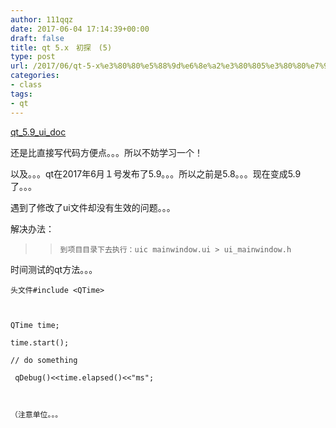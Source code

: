 ```yaml
---
author: 111qqz
date: 2017-06-04 17:14:39+00:00
draft: false
title: qt 5.x　初探　(5)　
type: post
url: /2017/06/qt-5-x%e3%80%80%e5%88%9d%e6%8e%a2%e3%80%805%e3%80%80%e7%95%8c%e9%9d%a2/
categories:
- class
tags:
- qt
---
```


[qt_5.9_ui_doc](http://doc.qt.io/qt-5/topics-ui.html)

还是比直接写代码方便点。。。所以不妨学习一个！

以及。。。qt在2017年6月１号发布了5.9。。。所以之前是5.8。。。现在变成5.9了。。。

遇到了修改了ui文件却没有生效的问题。。。

解决办法：


<blockquote>

>     
>     到项目目录下去执行：uic mainwindow.ui > ui_mainwindow.h
> 
> 
</blockquote>




时间测试的qt方法。。。

    
    头文件#include <QTime>
    
    
    
    QTime time;
    
    time.start();
    
    // do something
    
     qDebug()<<time.elapsed()<<"ms";
    
    
    
    （注意单位。。。



